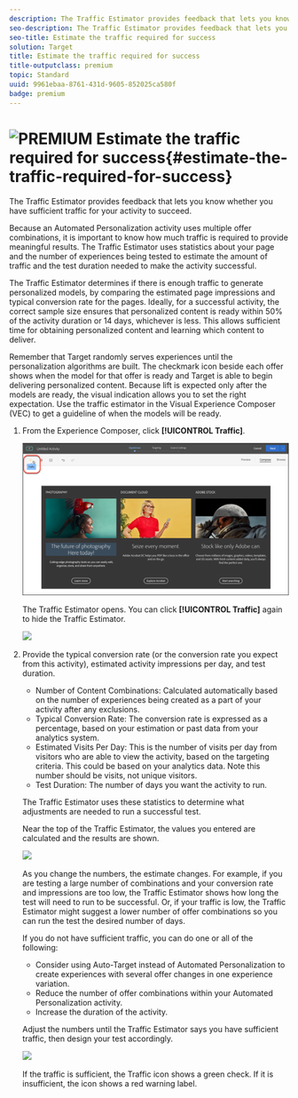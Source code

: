 ```yaml
---
description: The Traffic Estimator provides feedback that lets you know whether you have sufficient traffic for your activity to succeed.
seo-description: The Traffic Estimator provides feedback that lets you know whether you have sufficient traffic for your activity to succeed.
seo-title: Estimate the traffic required for success
solution: Target
title: Estimate the traffic required for success
title-outputclass: premium
topic: Standard
uuid: 9961ebaa-8761-431d-9605-852025ca580f
badge: premium
---
```


# ![PREMIUM](/help/assets/premium.png) Estimate the traffic required for success{#estimate-the-traffic-required-for-success}

The Traffic Estimator provides feedback that lets you know whether you have sufficient traffic for your activity to succeed.

 Because an Automated Personalization activity uses multiple offer combinations, it is important to know how much traffic is required to provide meaningful results. The Traffic Estimator uses statistics about your page and the number of experiences being tested to estimate the amount of traffic and the test duration needed to make the activity successful.

The Traffic Estimator determines if there is enough traffic to generate personalized models, by comparing the estimated page impressions and typical conversion rate for the pages. Ideally, for a successful activity, the correct sample size ensures that personalized content is ready within 50% of the activity duration or 14 days, whichever is less. This allows sufficient time for obtaining personalized content and learning which content to deliver.

Remember that Target randomly serves experiences until the personalization algorithms are built. The checkmark icon beside each offer shows when the model for that offer is ready and Target is able to begin delivering personalized content. Because lift is expected only after the models are ready, the visual indication allows you to set the right expectation. Use the traffic estimator in the Visual Experience Composer (VEC) to get a guideline of when the models will be ready. 

1. From the Experience Composer, click **[!UICONTROL Traffic]**.

   ![Traffic icon](/help/c-activities/t-automated-personalization/assets/icon-traffic.png)

   The Traffic Estimator opens. You can click **[!UICONTROL Traffic]** again to hide the Traffic Estimator.

   ![](assets/ap_est.png)

1. Provide the typical conversion rate (or the conversion rate you expect from this activity), estimated activity impressions per day, and test duration.

   * Number of Content Combinations: Calculated automatically based on the number of experiences being created as a part of your activity after any exclusions. 
   * Typical Conversion Rate: The conversion rate is expressed as a percentage, based on your estimation or past data from your analytics system. 
   * Estimated Visits Per Day: This is the number of visits per day from visitors who are able to view the activity, based on the targeting criteria. This could be based on your analytics data. Note this number should be visits, not unique visitors. 
   * Test Duration: The number of days you want the activity to run.

   The Traffic Estimator uses these statistics to determine what adjustments are needed to run a successful test.

   Near the top of the Traffic Estimator, the values you entered are calculated and the results are shown.

   ![](assets/ap_est_no.png)

   As you change the numbers, the estimate changes. For example, if you are testing a large number of combinations and your conversion rate and impressions are too low, the Traffic Estimator shows how long the test will need to run to be successful. Or, if your traffic is low, the Traffic Estimator might suggest a lower number of offer combinations so you can run the test the desired number of days.

   If you do not have sufficient traffic, you can do one or all of the following:

   * Consider using Auto-Target instead of Automated Personalization to create experiences with several offer changes in one experience variation. 
   * Reduce the number of offer combinations within your Automated Personalization activity. 
   * Increase the duration of the activity.

   Adjust the numbers until the Traffic Estimator says you have sufficient traffic, then design your test accordingly.

   ![](assets/ap_est_yes.png)

   If the traffic is sufficient, the Traffic icon shows a green check. If it is insufficient, the icon shows a red warning label. 

